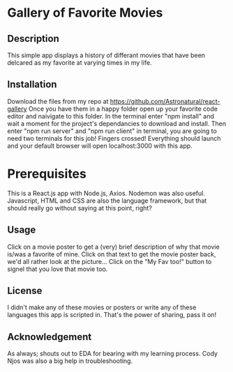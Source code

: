 # Gallery of Favorite Movies

## Description

This simple app displays a history of differant movies that have been delcared as my favorite at varying times in my life.


## Installation 

Download the files from my repo at https://github.com/Astronatural/react-gallery
Once you have them in a happy folder open up your favorite code editor and naivigate to this folder.
In the terminal enter "npm install" and wait a moment for the project's dependancies to download and install.
Then enter "npm run server" and "npm run client" in terminal, you are going to need two terminals for this job!
Fingers crossed!  Everything should launch and your default browser will open localhost:3000 with this app.


# Prerequisites

This is a React.js app with Node.js, Axios.  Nodemon was also useful.  Javascript, HTML and CSS are also the language framework, but that should really go without saying at this point, right?

## Usage

Click on a movie poster to get a (very) brief description of why that movie is/was a favorite of mine.
Click on that text to get the movie poster back, we'd all rather look at the picture...
Click on the "My Fav too!" button to signel that you love that movie too.


## License

I didn't make any of these movies or posters or write any of these languages this app is scripted in.  That's the power of sharing, pass it on!


## Acknowledgement

As always; shouts out to EDA for bearing with my learning process.  Cody Njos was also a big help in troubleshooting.